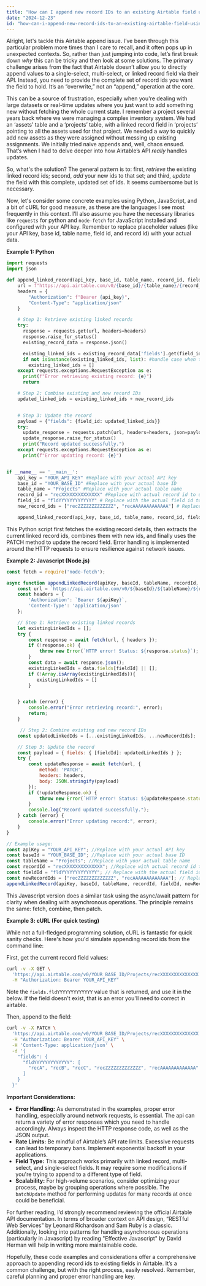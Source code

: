 ```yaml
---
title: "How can I append new record IDs to an existing Airtable field using the API?"
date: "2024-12-23"
id: "how-can-i-append-new-record-ids-to-an-existing-airtable-field-using-the-api"
---
```


Alright, let's tackle this Airtable append issue. I’ve been through this particular problem more times than I care to recall, and it often pops up in unexpected contexts. So, rather than just jumping into code, let’s first break down *why* this can be tricky and then look at some solutions. The primary challenge arises from the fact that Airtable doesn’t allow you to directly append values to a single-select, multi-select, or linked record field via their API. Instead, you need to provide the complete set of record ids you want the field to hold. It’s an “overwrite,” not an “append,” operation at the core.

This can be a source of frustration, especially when you're dealing with large datasets or real-time updates where you just want to add something new without fetching the whole current state. I remember a project several years back where we were managing a complex inventory system. We had an ‘assets’ table and a ‘projects’ table, with a linked record field in ‘projects’ pointing to all the assets used for that project. We needed a way to quickly add new assets as they were assigned without messing up existing assignments. We initially tried naive appends and, well, chaos ensued. That’s when I had to delve deeper into how Airtable’s API *really* handles updates.

So, what's the solution? The general pattern is to: first, *retrieve* the existing linked record ids; second, *add* your new ids to that set; and third, *update* the field with this complete, updated set of ids. It seems cumbersome but is necessary.

Now, let's consider some concrete examples using Python, JavaScript, and a bit of cURL for good measure, as these are the languages I see most frequently in this context. I’ll also assume you have the necessary libraries like `requests` for python and `node-fetch` for JavaScript installed and configured with your API key. Remember to replace placeholder values (like your API key, base id, table name, field id, and record id) with your actual data.

**Example 1: Python**

```python
import requests
import json

def append_linked_record(api_key, base_id, table_name, record_id, field_id, new_record_ids):
    url = f"https://api.airtable.com/v0/{base_id}/{table_name}/{record_id}"
    headers = {
        "Authorization": f"Bearer {api_key}",
        "Content-Type": "application/json"
    }

    # Step 1: Retrieve existing linked records
    try:
      response = requests.get(url, headers=headers)
      response.raise_for_status()
      existing_record_data = response.json()

      existing_linked_ids = existing_record_data['fields'].get(field_id, [])
      if not isinstance(existing_linked_ids, list): #handle case when the field isn't a linked field
        existing_linked_ids = []
    except requests.exceptions.RequestException as e:
      print(f"Error retrieving existing record: {e}")
      return

    # Step 2: Combine existing and new record IDs
    updated_linked_ids = existing_linked_ids + new_record_ids


    # Step 3: Update the record
    payload = {"fields": {field_id: updated_linked_ids}}
    try:
      update_response = requests.patch(url, headers=headers, json=payload)
      update_response.raise_for_status()
      print("Record updated successfully.")
    except requests.exceptions.RequestException as e:
      print(f"Error updating record: {e}")


if __name__ == '__main__':
    api_key = "YOUR_API_KEY" #Replace with your actual API key
    base_id = "YOUR_BASE_ID" #Replace with your actual base ID
    table_name = "Projects" #Replace with your actual table name
    record_id = "recXXXXXXXXXXXXXX" #Replace with actual record id to update
    field_id = "fldYYYYYYYYYYYYY" # Replace with the actual field id to update.
    new_record_ids = ["recZZZZZZZZZZZZZ", "recAAAAAAAAAAAAA"] # Replace with an array of ids of the new records to add

    append_linked_record(api_key, base_id, table_name, record_id, field_id, new_record_ids)
```

This Python script first fetches the existing record details, then extracts the current linked record ids, combines them with new ids, and finally uses the PATCH method to update the record field. Error handling is implemented around the HTTP requests to ensure resilience against network issues.

**Example 2: Javascript (Node.js)**

```javascript
const fetch = require('node-fetch');

async function appendLinkedRecord(apiKey, baseId, tableName, recordId, fieldId, newRecordIds) {
    const url = `https://api.airtable.com/v0/${baseId}/${tableName}/${recordId}`;
    const headers = {
        'Authorization': `Bearer ${apiKey}`,
        'Content-Type': 'application/json'
    };

    // Step 1: Retrieve existing linked records
    let existingLinkedIds = [];
    try {
        const response = await fetch(url, { headers });
        if (!response.ok) {
            throw new Error(`HTTP error! Status: ${response.status}`);
        }
        const data = await response.json();
        existingLinkedIds = data.fields[fieldId] || [];
        if (!Array.isArray(existingLinkedIds)){
           existingLinkedIds = []
        }


    } catch (error) {
        console.error("Error retrieving record:", error);
        return;
    }

     // Step 2: Combine existing and new record IDs
    const updatedLinkedIds = [...existingLinkedIds, ...newRecordIds];

    // Step 3: Update the record
    const payload = { fields: { [fieldId]: updatedLinkedIds } };
    try {
        const updateResponse = await fetch(url, {
            method: 'PATCH',
            headers: headers,
            body: JSON.stringify(payload)
        });
        if (!updateResponse.ok) {
            throw new Error(`HTTP error! Status: ${updateResponse.status}`);
        }
        console.log("Record updated successfully.");
    } catch (error) {
        console.error("Error updating record:", error);
    }
}

// Example usage:
const apiKey = "YOUR_API_KEY"; //Replace with your actual API key
const baseId = "YOUR_BASE_ID"; //Replace with your actual base ID
const tableName = "Projects"; //Replace with your actual table name
const recordId = "recXXXXXXXXXXXXXX"; //Replace with actual record id to update
const fieldId = "fldYYYYYYYYYYYYY"; // Replace with the actual field id to update.
const newRecordIds = ["recZZZZZZZZZZZZZ", "recAAAAAAAAAAAAA"]; // Replace with an array of ids of the new records to add
appendLinkedRecord(apiKey, baseId, tableName, recordId, fieldId, newRecordIds);
```

This Javascript version does a similar task using the async/await pattern for clarity when dealing with asynchronous operations. The principle remains the same: fetch, combine, then patch.

**Example 3: cURL (For quick testing)**

While not a full-fledged programming solution, cURL is fantastic for quick sanity checks. Here's how you'd simulate appending record ids from the command line:

First, get the current record field values:

```bash
curl -v -X GET \
  'https://api.airtable.com/v0/YOUR_BASE_ID/Projects/recXXXXXXXXXXXXXX' \
  -H "Authorization: Bearer YOUR_API_KEY"
```
Note the `fields.fldYYYYYYYYYYYYY` value that is returned, and use it in the below. If the field doesn't exist, that is an error you'll need to correct in airtable.

Then, append to the field:
```bash
curl -v -X PATCH \
  'https://api.airtable.com/v0/YOUR_BASE_ID/Projects/recXXXXXXXXXXXXXX' \
  -H "Authorization: Bearer YOUR_API_KEY" \
  -H 'Content-Type: application/json' \
  -d '{
    "fields": {
      "fldYYYYYYYYYYYYY": [
        "recA", "recB", "recC", "recZZZZZZZZZZZZZ", "recAAAAAAAAAAAAA"
      ]
    }
  }'
```

**Important Considerations:**

*   **Error Handling:** As demonstrated in the examples, proper error handling, especially around network requests, is essential. The api can return a variety of error responses which you need to handle accordingly. Always inspect the HTTP response code, as well as the JSON output.
*   **Rate Limits:** Be mindful of Airtable’s API rate limits. Excessive requests can lead to temporary bans. Implement exponential backoff in your applications.
*  **Field Type:** This approach works primarily with linked record, multi-select, and single-select fields. It may require some modifications if you're trying to append to a different type of field.
*   **Scalability:** For high-volume scenarios, consider optimizing your process, maybe by grouping operations where possible. The `batchUpdate` method for performing updates for many records at once could be beneficial.

For further reading, I’d strongly recommend reviewing the official Airtable API documentation. In terms of broader context on API design, “RESTful Web Services” by Leonard Richardson and Sam Ruby is a classic. Additionally, looking into patterns for handling asynchronous operations (particularly in Javascript) by reading "Effective Javascript" by David Herman will help in writing more maintainable code.

Hopefully, these code examples and considerations offer a comprehensive approach to appending record ids to existing fields in Airtable. It’s a common challenge, but with the right process, easily resolved. Remember, careful planning and proper error handling are key.
